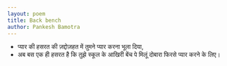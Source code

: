 ```yaml
---
layout: poem
title: Back bench
author: Pankesh Bamotra
---
```


- प्यार की हसरत की ज़द्दोज़हत में तुमने प्यार करना भूला दिया,
- अब बस एक ही हसरत है कि तुझे स्कूल के आखिरी बेंच पे मिलूं दोबारा फिरसे प्यार करने के लिए।